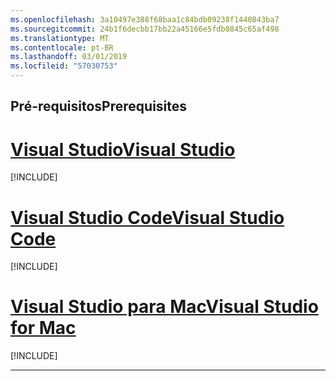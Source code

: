 ```yaml
---
ms.openlocfilehash: 3a10497e388f68baa1c84bdb09238f1440843ba7
ms.sourcegitcommit: 24b1f6decbb17bb22a45166e5fdb0845c65af498
ms.translationtype: MT
ms.contentlocale: pt-BR
ms.lasthandoff: 03/01/2019
ms.locfileid: "57030753"
---
```

## <a name="prerequisites"></a><span data-ttu-id="d90b0-101">Pré-requisitos</span><span class="sxs-lookup"><span data-stu-id="d90b0-101">Prerequisites</span></span>

# <a name="visual-studiotabvisual-studio"></a>[<span data-ttu-id="d90b0-102">Visual Studio</span><span class="sxs-lookup"><span data-stu-id="d90b0-102">Visual Studio</span></span>](#tab/visual-studio)

[!INCLUDE[](~/includes/net-core-prereqs-vs-3.0.md)]

# <a name="visual-studio-codetabvisual-studio-code"></a>[<span data-ttu-id="d90b0-103">Visual Studio Code</span><span class="sxs-lookup"><span data-stu-id="d90b0-103">Visual Studio Code</span></span>](#tab/visual-studio-code)

[!INCLUDE[](~/includes/net-core-prereqs-vsc-3.0.md)]

# <a name="visual-studio-for-mactabvisual-studio-mac"></a>[<span data-ttu-id="d90b0-104">Visual Studio para Mac</span><span class="sxs-lookup"><span data-stu-id="d90b0-104">Visual Studio for Mac</span></span>](#tab/visual-studio-mac)

[!INCLUDE[](~/includes/net-core-prereqs-mac-3.0.md)]

---